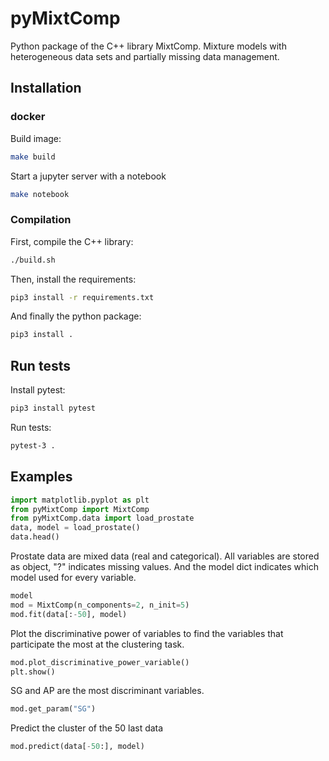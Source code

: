# pyMixtComp

Python package of the C++ library MixtComp.
Mixture models with heterogeneous data sets and partially missing data management.

## Installation

### docker

Build image:
``` bash
make build
```
Start a jupyter server with a notebook
``` bash
make notebook
```

### Compilation

First, compile the C++ library:

``` bash
./build.sh
```

Then, install the requirements:

``` bash
pip3 install -r requirements.txt
```

And finally the python package:

``` bash
pip3 install .
```

## Run tests

Install pytest:

``` bash
pip3 install pytest
```

Run tests:

``` bash
pytest-3 .
```

## Examples

``` python
import matplotlib.pyplot as plt
from pyMixtComp import MixtComp
from pyMixtComp.data import load_prostate
data, model = load_prostate()
data.head()
```

Prostate data are mixed data (real and categorical). All variables are stored as object, "?" indicates missing values.
And the model dict indicates which model used for every variable.

``` python
model
mod = MixtComp(n_components=2, n_init=5)
mod.fit(data[:-50], model)
```

Plot the discriminative power of variables to find the variables that participate the most at the clustering task.

``` python
mod.plot_discriminative_power_variable()
plt.show()
```

SG and AP are the most discriminant variables.

``` python
mod.get_param("SG")
```

Predict the cluster of the 50 last data

``` python
mod.predict(data[-50:], model)
```
